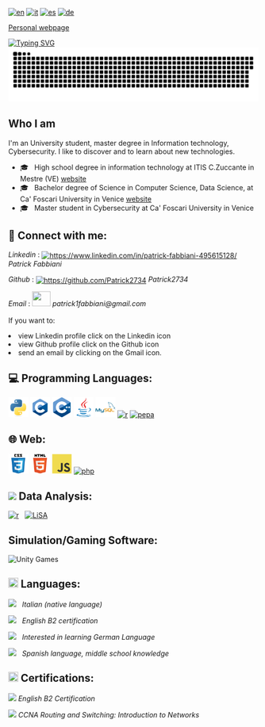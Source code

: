 [![en](https://img.shields.io/badge/lang-en-red.svg)](https://github.com/Patrick2734/Patrick2734/blob/main/README.md)
[![it](https://img.shields.io/badge/lang-it-blue.svg)](https://github.com/Patrick2734/Patrick2734/blob/main/README.it.md)
[![es](https://img.shields.io/badge/lang-es-yellow.svg)](https://github.com/Patrick2734/Patrick2734/blob/main/README.es.md)
[![de](https://img.shields.io/badge/lang-de-green.svg)](https://github.com/Patrick2734/Patrick2734/blob/main/README.de.md) 

<a href="https://patrick2734.github.io/">Personal webpage</a>

<a href="https://git.io/typing-svg"><img src="https://readme-typing-svg.herokuapp.com?font=Fira+Code&pause=1500&random=false&width=435&lines=Hello+world%2C+I'm+Patrick" alt="Typing SVG" /></a>
<a href=#><img src="contributions.svg"></a>

## Who I am

I'm an University student, master degree in Information technology, Cybersecurity. I like to discover and to learn about new technologies.
 
<ul dir="auto">
  <li>🎓 &nbsp; High school degree in information technology at ITIS C.Zuccante in Mestre (VE) <a href="https://www.itiszuccante.edu.it/">website</a></li>
  <li>🎓 &nbsp; Bachelor degree of Science in Computer Science, Data Science, at Ca' Foscari University in Venice <a href="https://www.unive.it/pag/13526">website</a></li>
  <li>🎓 &nbsp; Master student in Cybersecurity at Ca' Foscari University in Venice</li>
</ul>

## 💬 Connect with me:

<p align="left" dir="auto"><i> Linkedin </i>: 
<a href="https://www.linkedin.com/in/patrick-fabbiani-495615128/" rel="nofollow"><img align="center" src="http://www.stefanoursi.com/wp-content/uploads/2021/04/linked-in-2668688_1280-1024x638.png" alt="https://www.linkedin.com/in/patrick-fabbiani-495615128/" height="30" width="40" style="max-width: 100%;" l2mqtqxnf=""></a>
<i> Patrick Fabbiani </i>
</p>
<p><i> Github </i>: 
<a href="https://github.com/Patrick2734/"><img align="center" src="https://raw.githubusercontent.com/simple-icons/simple-icons/f1f814e7e8dfedc8b2c0ca727f58a6d35d3a7a89/icons/github.svg" alt="https://github.com/Patrick2734" height="30" width="40" style="max-width: 100%;"></a>
<i> Patrick2734 </i>
</p>
<p><i> Email </i>:  
<a href="https://mail.google.com/mail/?view=cm&fs=1&to=patrick1fabbiani@gmail.com"><img src="https://logowik.com/content/uploads/images/gmail-new-icon5198.jpg" height="30" width="37" style="max-width: 100%;"></a>
<i>patrick1fabbiani@gmail.com</i> </br></br>
If you want to:
   <li> view Linkedin profile click on the Linkedin icon </li>
   <li> view Github profile click on the Github icon </li>
   <li> send an email by clicking on the Gmail icon. </li>
</p>

## 💻 Programming Languages:

<p align="left" dir="auto"> 
  <a href="https://www.python.org" rel="nofollow"><img src="https://raw.githubusercontent.com/devicons/devicon/master/icons/python/python-original.svg" alt="python" width="40" height="40" style="max-width: 100%;" title="Python"></a>
 <a href="https://www.w3schools.com/c/" rel="nofollow"><img src="https://raw.githubusercontent.com/github/explore/f3e22f0dca2be955676bc70d6214b95b13354ee8/topics/c/c.png" alt="c" width="40" height="40" style="max-width: 100%;" title="C"></a>
  <a href="https://www.w3schools.com/cpp/" rel="nofollow"><img src="https://raw.githubusercontent.com/devicons/devicon/master/icons/cplusplus/cplusplus-original.svg" alt="cplusplus" width="40" height="40" style="max-width: 100%;" title="C++"></a> 
  <a href="https://www.java.com" rel="nofollow"><img src="https://raw.githubusercontent.com/devicons/devicon/master/icons/java/java-original.svg" alt="java" width="40" height="40" style="max-width: 100%;" title="Java"></a> 
  <a href="https://www.mysql.com/" rel="nofollow"><img src="https://raw.githubusercontent.com/devicons/devicon/master/icons/mysql/mysql-original-wordmark.svg" alt="mysql" width="40" height="40" style="max-width: 100%;" title="MySQL"></a> 
  <a href="https://www.r-project.org/" rel="nofollow"><img src="https://www.r-project.org/Rlogo.png" alt="r" width="40" height="40" style="max-width: 100%;" title="R"></a> 
  <a href="https://www.dcs.ed.ac.uk/pepa/" rel="nofollow"><img src="https://www.dcs.ed.ac.uk/pepa/images/PEPAluna.jpg" alt="pepa" width="40" height="40" style="max-width: 100%;" title="Pepa"></a>
</p>

## 🌐 Web:

<p align="left" dir="auto"> 
<a href="https://www.w3schools.com/css/" rel="nofollow"><img src="https://raw.githubusercontent.com/devicons/devicon/master/icons/css3/css3-original-wordmark.svg" alt="css3" width="40" height="40" style="max-width: 100%;" title="CSS"></a>
  <a href="https://www.w3.org/html/" rel="nofollow"><img src="https://raw.githubusercontent.com/devicons/devicon/master/icons/html5/html5-original-wordmark.svg" alt="html5" width="40" height="40" style="max-width: 100%;" title="HTML"></a> 
  <a href="https://developer.mozilla.org/en-US/docs/Web/JavaScript" rel="nofollow"><img src="https://raw.githubusercontent.com/devicons/devicon/master/icons/javascript/javascript-original.svg" alt="javascript" width="40" height="40" style="max-width: 100%;" title="JavaScript"></a>  
  <a href="https://www.w3schools.com/php/" rel="nofollow"><img src="https://www.php.net/images/logos/new-php-logo.svg" alt="php" width="70" style="max-width: 100%;" title="PHP"></a> 
</p>

## <img src="https://media.istockphoto.com/id/1249867007/vector/analytics-analysis-statistics-searching-gray-icon.jpg?s=612x612&w=0&k=20&c=Yt4RBnpog9OU1uPu9LVONX69bxsdS_HjeHNP6CnFRYs=" width="30"> Data Analysis:

<p align="left" dir="auto"> 
  <a href="https://www.r-project.org/" rel="nofollow"><img src="https://www.r-project.org/Rlogo.png" alt="r" width="40" height="40" style="max-width: 100%;" title="R"></a> &nbsp 
  <a href="https://github.com/lisa-analyzer" rel="nofollow"><img src="https://raw.githubusercontent.com/lisa-analyzer/lisa/master/logo.png" width="80" style="max-width: 100%;" title="LiSA"></a>
</p>

## Simulation/Gaming Software:

<p align="left" dir="auto">
  <img src="https://static0.gamerantimages.com/wordpress/wp-content/uploads/2023/01/unity-logo.jpg"
         alt="Unity Games" height="50" style="max-width: 100%;" title="Unity"></a>
</p>

## <img src="https://i.pinimg.com/564x/04/f7/41/04f7415d53e2cf9139edaf03d00a7596.jpg" width="20" height="20"> Languages:

<p><img src="https://raw.githubusercontent.com/joielechong/iso-country-flags-svg-collection/9ebbd577b9a70fbfd9a1931be80c66e0d2f31a9d/svg/country-4x3/it.svg" height="26"></img><i> &nbsp Italian (native language) </i></p>
<p><img src="https://raw.githubusercontent.com/joielechong/iso-country-flags-svg-collection/9ebbd577b9a70fbfd9a1931be80c66e0d2f31a9d/svg/country-4x3/gb.svg" height="26"></img><i> &nbsp English B2 certification </i></p>
<p><img src="https://raw.githubusercontent.com/joielechong/iso-country-flags-svg-collection/9ebbd577b9a70fbfd9a1931be80c66e0d2f31a9d/svg/country-4x3/de.svg" height="26"></img><i> &nbsp Interested in learning German Language </i></p>
<p><img src="https://raw.githubusercontent.com/joielechong/iso-country-flags-svg-collection/9ebbd577b9a70fbfd9a1931be80c66e0d2f31a9d/svg/country-4x3/es.svg" height="26"></img><i> &nbsp Spanish language, middle school knowledge </i></p>

## <img src="https://cdn-icons-png.flaticon.com/512/1547/1547295.png" width="20" height="20"> Certifications:

<p><img src="https://www.unive.it/pag/fileadmin/user_upload/centri/CLA/img/OpenBadge_EnglishB2.png" height="85"></img><i> English B2 Certification </i></p>
<p><img src="https://abchorizon.com/wp-content/uploads/2022/06/8-Benefits-of-CCNA-Certification-for-Aspiring-Network-Engineers.png" height="55"></img><i> CCNA Routing and Switching: Introduction to Networks </i></p>
